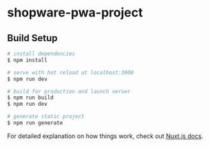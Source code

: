 # shopware-pwa-project

## Build Setup

```bash
# install dependencies
$ npm install

# serve with hot reload at localhost:3000
$ npm run dev

# build for production and launch server
$ npm run build
$ npm run dev

# generate static project
$ npm run generate
```

For detailed explanation on how things work, check out [Nuxt.js docs](https://nuxtjs.org).
